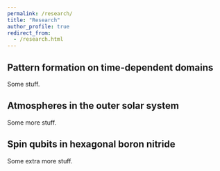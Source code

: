 ```yaml
---
permalink: /research/
title: "Research"
author_profile: true
redirect_from: 
  - /research.html
---
```


Pattern formation on time-dependent domains
-----
Some stuff.


Atmospheres in the outer solar system
-----
Some more stuff.


Spin qubits in hexagonal boron nitride
-----
Some extra more stuff.
